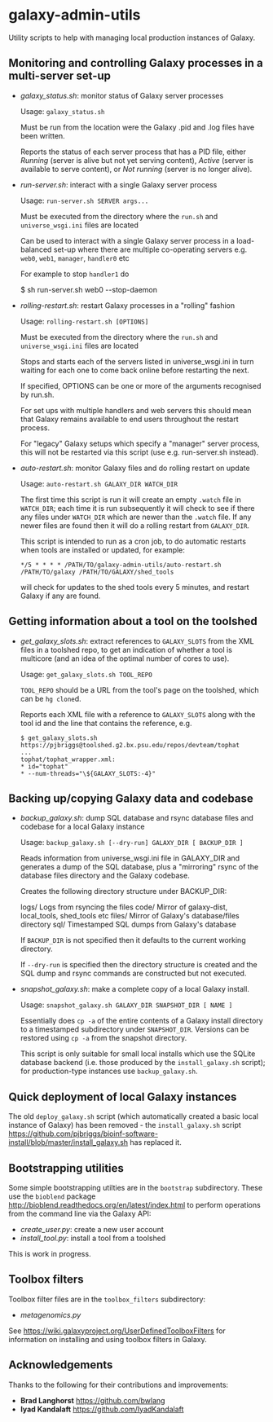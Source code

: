 galaxy-admin-utils
==================

Utility scripts to help with managing local production instances of Galaxy.

Monitoring and controlling Galaxy processes in a multi-server set-up
--------------------------------------------------------------------

 * _galaxy_status.sh_: monitor status of Galaxy server processes

   Usage: `galaxy_status.sh`

   Must be run from the location were the Galaxy .pid and .log files have been
   written.

   Reports the status of each server process that has a PID file, either
   _Running_ (server is alive but not yet serving content), _Active_ (server
   is available to serve content), or _Not running_ (server is no longer
   alive).

*  _run-server.sh_: interact with a single Galaxy server process

   Usage: `run-server.sh SERVER args...`

   Must be executed from the directory where the `run.sh` and `universe_wsgi.ini`
   files are located

   Can be used to interact with a single Galaxy server process in a load-balanced 
   set-up where there are multiple co-operating servers e.g. `web0`, `web1`,
   `manager`, `handler0` etc

   For example to stop `handler1` do

      $ sh run-server.sh web0 --stop-daemon

*  _rolling-restart.sh_: restart Galaxy processes in a "rolling" fashion

   Usage: `rolling-restart.sh [OPTIONS]`

   Must be executed from the directory where the `run.sh` and `universe_wsgi.ini`
   files are located

   Stops and starts each of the servers listed in universe_wsgi.ini in turn
   waiting for each one to come back online before restarting the next.

   If specified, OPTIONS can be one or more of the arguments recognised by run.sh.

   For set ups with multiple handlers and web servers this should mean that Galaxy
   remains available to end users throughout the restart process.

   For "legacy" Galaxy setups which specify a "manager" server process, this will
   not be restarted via this script (use e.g. run-server.sh instead).

* _auto-restart.sh_: monitor Galaxy files and do rolling restart on update

  Usage: `auto-restart.sh GALAXY_DIR WATCH_DIR`

  The first time this script is run it will create an empty `.watch` file in
  `WATCH_DIR`; each time it is run subsequently it will check to see if there
  any files under `WATCH_DIR` which are newer than the `.watch` file. If any
  newer files are found then it will do a rolling restart from `GALAXY_DIR`.

  This script is intended to run as a cron job, to do automatic restarts when
  tools are installed or updated, for example:

  `*/5 * * * * /PATH/TO/galaxy-admin-utils/auto-restart.sh /PATH/TO/galaxy /PATH/TO/GALAXY/shed_tools`

  will check for updates to the shed tools every 5 minutes, and restart Galaxy
  if any are found.

Getting information about a tool on the toolshed
------------------------------------------------

 * _get_galaxy_slots.sh_: extract references to `GALAXY_SLOTS` from the XML
   files in a toolshed repo, to get an indication of whether a tool is
   multicore (and an idea of the optimal number of cores to use).

   Usage: `get_galaxy_slots.sh TOOL_REPO`

   `TOOL_REPO` should be a URL from the tool's page on the toolshed, which
   can be `hg clone`d.

   Reports each XML file with a reference to `GALAXY_SLOTS` along with the
   tool id and the line that contains the reference, e.g.

       $ get_galaxy_slots.sh https://pjbriggs@toolshed.g2.bx.psu.edu/repos/devteam/tophat
       ...
       tophat/tophat_wrapper.xml:
       * id="tophat"
       * --num-threads="\${GALAXY_SLOTS:-4}"

Backing up/copying Galaxy data and codebase
-------------------------------------------

 * _backup_galaxy.sh_: dump SQL database and rsync database files and
   codebase for a local Galaxy instance

   Usage: `backup_galaxy.sh [--dry-run] GALAXY_DIR [ BACKUP_DIR ]`

   Reads information from universe_wsgi.ini file in GALAXY_DIR and
   generates a dump of the SQL database, plus a "mirroring" rsync
   of the database files directory and the Galaxy codebase.

   Creates the following directory structure under BACKUP_DIR:

    logs/    Logs from rsyncing the files
    code/    Mirror of galaxy-dist, local_tools, shed_tools etc
    files/   Mirror of Galaxy's database/files directory
    sql/     Timestamped SQL dumps from Galaxy's database

   If `BACKUP_DIR` is not specified then it defaults to the current
   working directory.

   If `--dry-run` is specified then the directory structure is
   created and the SQL dump and rsync commands are constructed but
   not executed.

 * _snapshot_galaxy.sh_: make a complete copy of a local Galaxy
   install.

   Usage: `snapshot_galaxy.sh GALAXY_DIR SNAPSHOT_DIR [ NAME ]`

   Essentially does `cp -a` of the entire contents of a Galaxy install
   directory to a timestamped subdirectory under `SNAPSHOT_DIR`.
   Versions can be restored using `cp -a` from the snapshot directory.

   This script is only suitable for small local installs which
   use the SQLite database backend (i.e. those produced by the
   `install_galaxy.sh` script); for production-type instances
   use `backup_galaxy.sh`.

Quick deployment of local Galaxy instances
------------------------------------------

The old `deploy_galaxy.sh` script (which automatically created a basic local
instance of Galaxy) has been removed - the `install_galaxy.sh` script <https://github.com/pjbriggs/bioinf-software-install/blob/master/install_galaxy.sh> has replaced it.

Bootstrapping utilities
-----------------------

Some simple bootstrapping utilties are in the `bootstrap` subdirectory. These
use the `bioblend` package <http://bioblend.readthedocs.org/en/latest/index.html>
to perform operations from the command line via the Galaxy API:

 * _create_user.py_: create a new user account
 * _install_tool.py_: install a tool from a toolshed

This is work in progress.

Toolbox filters
---------------

Toolbox filter files are in the `toolbox_filters` subdirectory:

 * _metagenomics.py_

See <https://wiki.galaxyproject.org/UserDefinedToolboxFilters> for information
on installing and using toolbox filters in Galaxy.


Acknowledgements
----------------

Thanks to the following for their contributions and improvements:

 * __Brad Langhorst__ <https://github.com/bwlang>
 * __Iyad Kandalaft__ <https://github.com/IyadKandalaft>
